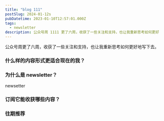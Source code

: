 ```yaml
---
title: "blog 111"
postSlug: 2024-01-12s
pubDatetime: 2023-01-10T12:57:01.000Z
tags:
  - newsletter
description: 公众号周 1111 更了六周，收获了一些关注和支持，也让我重新思考如何更好地写下去。
---
```


公众号周更了六周，收获了一些关注和支持，也让我重新思考如何更好地写下去。

### 什么样的内容形式更适合现在的我？



### 为什么是 newsletter？

newsetter
### 订阅它能收获哪些内容？


### 往期推荐


